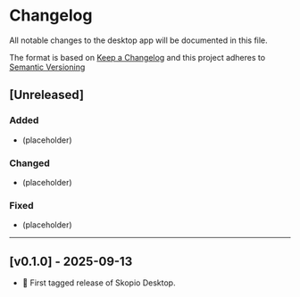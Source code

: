 # Changelog

All notable changes to the desktop app will be documented in this file.

The format is based on [Keep a Changelog](https://keepachangelog.com/en/1.1.0/)
and this project adheres to [Semantic Versioning](https://semver.org/spec/v2.0.0.html)

## [Unreleased]

### Added

- (placeholder)

### Changed

- (placeholder)

### Fixed

- (placeholder)

---

## [v0.1.0] - 2025-09-13

- 🎉 First tagged release of Skopio Desktop.

